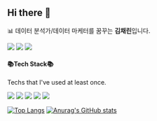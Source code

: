 ## Hi there 👋

<!--
**Kim-Chae-Rin/Kim-Chae-Rin** is a ✨ _special_ ✨ repository because its `README.md` (this file) appears on your GitHub profile.

Here are some ideas to get you started:

- 🔭 I’m currently working on ...
- 🌱 I’m currently learning ...
- 👯 I’m looking to collaborate on ...
- 🤔 I’m looking for help with ...
- 💬 Ask me about ...
- 📫 How to reach me: ...
- 😄 Pronouns: ...
- ⚡ Fun fact: ...
<a href="https://live-4-myself.tistory.com/"><img src="https://img.shields.io/badge/Tistory-000000?style=flat-square&logo=Tistory&logoColor=white"/></a>
<a href="https://live-for-myself.notion.site/4fce5489b3d14875b6c1318c264adb33"><img src="https://img.shields.io/badge/Notion-000000?style=flat-square&logo=Notion&logoColor=white"/></a>
<img src="https://img.shields.io/badge/Mail-405940?style=flat-square&logo=Gmail&logoColor=white"/></a>  
📬 contact : [kcrindata@gmail.com](kcrindata@gmail.com)  
📊 데이터 분석가/데이터 마케터를 꿈꾸는 **김채린**입니다.  

-->
📊 데이터 분석가/데이터 마케터를 꿈꾸는 **김채린**입니다.  

<a href="kcrindata@gmail.com"><img src="https://img.shields.io/badge/Mail-EA4335?style=flat&logo=Gmail&logoColor=white"/></a>
<a href="https://live-for-myself.notion.site/4fce5489b3d14875b6c1318c264adb33"><img src="https://img.shields.io/badge/Notion-FFFFFF?style=flat&logo=Notion&logoColor=111111"/></a>
<a href="https://live-4-myself.tistory.com/"><img src="https://img.shields.io/badge/Tistory-4B4B77?style=flat&logo=Tistory&logoColor=white"/></a>

#### 📚Tech Stack📚
Techs that I've used at least once.  

<img src="https://img.shields.io/badge/Python-3776AB?style=flat&logo=Python&logoColor=white"/>  <img src="https://img.shields.io/badge/MySQL-4479A1?style=flat&logo=MySQL&logoColor=white"/>  <img src="https://img.shields.io/badge/PostgreSQL-4169E1?style=flat&logo=PostgreSQL&logoColor=white"/>  <img src="https://img.shields.io/badge/HTML5-E34F26?style=flat&logo=HTML5&logoColor=white"/>  <img src="https://img.shields.io/badge/JavaScript-F7DF1E?style=flat&logo=JavaScript&logoColor=white"/>


[![Top Langs](https://github-readme-stats.vercel.app/api/top-langs/?username=Kim-Chae-Rin)](https://github.com/Kim-Chae-Rin/github-readme-stats)
[![Anurag's GitHub stats](https://github-readme-stats.vercel.app/api?username=Kim-Chae-Rin)](https://github.com/Kim-Chae-Rin/github-readme-stats)
